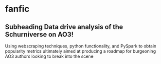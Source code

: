 # fanfic
<h2>
  <strong>Subheading</strong>
  Data drive analysis of the Schurniverse on AO3!  
</h2>

  
Using webscraping techniques, python functionality, and PySpark to obtain popularity metrics ultimately aimed at producing a roadmap for burgeoning AO3 authors looking to break into the scene
